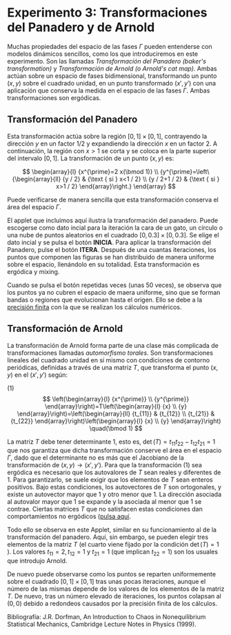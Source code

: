 # Experimento 3: Transformaciones del Panadero y de Arnold

Muchas propiedades del espacio de las fases $\Gamma$ pueden entenderse con modelos dinámicos sencillos, como los que introduciremos en este experimento. Son las llamadas *Transformación del Panadero (baker's transformation)* y *Transformación de Arnold (o Arnold's cat map)*. Ambas actúan sobre un espacio de fases bidimensional, transformando un punto $(x,y)$ sobre el cuadrado unidad, en un punto transformado $(x', y')$ con una aplicación que conserva la medida en el espacio de las fases $\Gamma$. Ambas transformaciones son ergódicas.

## Transformación del Panadero

Esta transformación actúa sobre la región $[0,1] \times [0,1]$, contrayendo la dirección $y$ en un factor 1/2 y expandiendo la dirección $x$ en un factor 2. A continuación, la región con $x >1$ se corta y se coloca en la parte superior del intervalo $[0,1]$. La transformación de un punto $(x,y)$ es:

$$
\begin{array}{l}
{x^{\prime}=2 x(\bmod 1)} \\
{y^{\prime}=\left\{\begin{array}{ll}
{y / 2} & {\text { si } x<1 / 2} \\
{y / 2+1 / 2} & {\text { si } x>1 / 2}
\end{array}\right.}
\end{array}
$$

Puede verificarse de manera sencilla que esta transformación conserva el área del espacio $\Gamma$.

El applet que incluimos aquí ilustra la transformación del panadero. Puede escogerse como dato incial para la iteración la cara de un gato, un círculo o una nube de puntos aleatorios en el cuadrado $[0, 0.3] \times [0, 0.3]$. Se elige el dato incial y se pulsa el botón **INICIA**. Para aplicar la transformación del Panadero, pulse el botón **ITERA**. Después de una cuantas iteraciones, los puntos que componen las figuras se han distribuido de manera uniforme sobre el espacio, llenándolo en su totalidad. Esta transformación es ergódica y mixing.

Cuando se pulsa el botón repetidas veces (unas 50 veces), se observa que los puntos ya no cubren el espacio de maera uniforme, sino que se forman bandas o regiones que evolucionan hasta el origen. Ello se debe a la [precisión finita](adicional/precision_finita.md) con la que se realizan los cálculos numéricos.

## Transformación de Arnold

La transformación de Arnold forma parte de una clase más complicada de transformaciones llamadas *automorfismo torales*. Son transformaciones lineales del cuadrado unidad en sí mismo con condiciones de contorno periódicas, definidas a través de una matriz $T$, que transforma el punto $(x, y)$ en el  $(x', y')$ según:

(1)
$$
\left(\begin{array}{l}
{x^{\prime}} \\
{y^{\prime}}
\end{array}\right)=T\left(\begin{array}{l}
{x} \\
{y}
\end{array}\right)=\left(\begin{array}{ll}
{t_{11}} & {t_{12}} \\
{t_{21}} & {t_{22}}
\end{array}\right)\left(\begin{array}{l}
{x} \\
{y}
\end{array}\right) \quad(\bmod 1)
$$

La matriz $T$ debe tener determinante 1, esto es, $\det (T) = t_{11} t_{22} - t_{12} t_{21} = 1$ que nos garantiza que dicha transformación conserve el área en el espacio $\Gamma$, dado que el determinante no es más que el Jacobiano de la transformación de $(x, y) \rightarrow (x', y')$. Para que la transformación (1) sea ergódica es necesario que los autovalores de $T$ sean reales y diferentes de 1. Para garantizarlo, se suele exigir que los elementos de $T$ sean enteros positivos. Bajo estas condiciones, los autovectores de $T$ son ortogonales, y existe un autovector mayor que 1 y otro menor que 1. La dirección asociada al autovalor mayor que 1 se expande y la asociada al menor que 1 se contrae. Ciertas matrices $T$ que no satisfacen estas condiciones dan comportamientos no ergódicos ([pulsa aquí](adicional/arnold_no_ergodicas.md).

Todo ello se observa en este Applet, similar en su funcionamiento al de la transformación del panadero. Aquí, sin embargo, se pueden elegir tres elementos de la matriz $T$ (el cuarto viene fijado por la condición $\det(T)=1$ ). Los valores $t_{11} = 2, t_{12} = 1$ y $t_{21} = 1$ (que implican $t_{22} = 1$) son los usuales que introdujo Arnold.

De nuevo puede observarse como los puntos se reparten uniformemente sobre el cuadrado $[0,1] \times [0,1]$ tras unas pocas iteraciones, aunque el número de las mismas depende de los valores de los elementos de la matriz $T$. De nuevo, tras un número elevado de iteraciones, los puntos colapsan al $(0,0)$ debido a redondeos causados por la precisión finita de los cálculos.

Bibliografía: J.R. Dorfman, An Introduction to Chaos in Nonequilibrium Statistical Mechanics, Cambridge Lecture Notes in Physics (1999).
